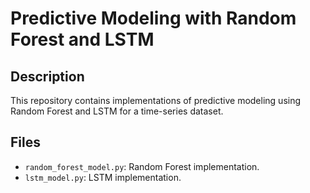 # Predictive Modeling with Random Forest and LSTM

## Description
This repository contains implementations of predictive modeling using Random Forest and LSTM for a time-series dataset.

## Files
- `random_forest_model.py`: Random Forest implementation.
- `lstm_model.py`: LSTM implementation.

